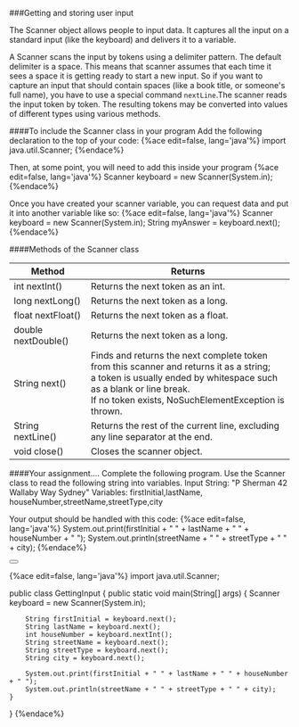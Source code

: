 <!-- djw:done --> 
<!-- ajh:done I am concerned that this topic is weak... -->
###Getting and storing user input

The Scanner object allows people to input data. It captures all the input on a standard input (like the keyboard) and delivers it to a variable.  
  
A Scanner scans the input by tokens using a delimiter pattern. The default delimiter is a space. This means that scanner assumes that each time it sees a space it is getting ready to start a new input. So if you want to capture an input that should contain spaces (like a book title, or someone's full name), you have to use a special command ```nextLine```.The scanner reads the input token by token. The resulting tokens may be converted into values of different types using various methods. 

####To include the Scanner class in your program 
Add the following declaration to the top of your code: 
{%ace edit=false, lang='java'%}
import java.util.Scanner; 
{%endace%}
  
Then, at some point, you will need to add this inside your program 
{%ace edit=false, lang='java'%}
Scanner keyboard = new Scanner(System.in);
{%endace%}

Once you have created your scanner variable, you can request data and put it into another variable like so:
{%ace edit=false, lang='java'%}
Scanner keyboard = new Scanner(System.in);
String myAnswer = keyboard.next();
{%endace%}

####Methods of the Scanner class 
  

|**Method**|**Returns**| 
|-|-| 
|int nextInt()|Returns the next token as an int. | 
|long nextLong()|Returns the next token as a long.| 
|float nextFloat()|Returns the next token as a float.|  
|double nextDouble()|Returns the next token as a long.|  
|String next()|Finds and returns the next complete token<br>from this scanner and returns it as a string;<br>a token is usually ended by whitespace such as a blank or line break.<br>If no token exists, NoSuchElementException is thrown.| 
|String nextLine()|Returns the rest of the current line, excluding any line separator at the end.| 
|void close()|Closes the scanner object. 

####Your assignment....
Complete the following  program. Use the Scanner class to read the following string into variables. 
Input String: "P Sherman 42 Wallaby Way Sydney"
Variables: firstInitial,lastName, houseNumber,streetName,streetType,city

Your output should be handled with this code:
{%ace edit=false, lang='java'%}
System.out.print(firstInitial + " " + lastName + " " + houseNumber + " ");
System.out.println(streetName + " " + streetType + " " + city);
{%endace%}
 
 
<button class="section" target="section1" show="Sample Answer" hide="Hide Answer"></button>

<!--sec data-title="Answer" data-id="section1" data-show=false ces-->
{%ace edit=false, lang='java'%}
import java.util.Scanner;

public class GettingInput {
	public static void main(String[] args) {
		Scanner keyboard = new Scanner(System.in);
		
		String firstInitial = keyboard.next();
		String lastName = keyboard.next();
		int houseNumber = keyboard.nextInt();
		String streetName = keyboard.next();
		String streetType = keyboard.next();
		String city = keyboard.next();
		
		System.out.print(firstInitial + " " + lastName + " " + houseNumber + " ");
		System.out.println(streetName + " " + streetType + " " + city);
	}
}
{%endace%}
<!--endsec-->
 